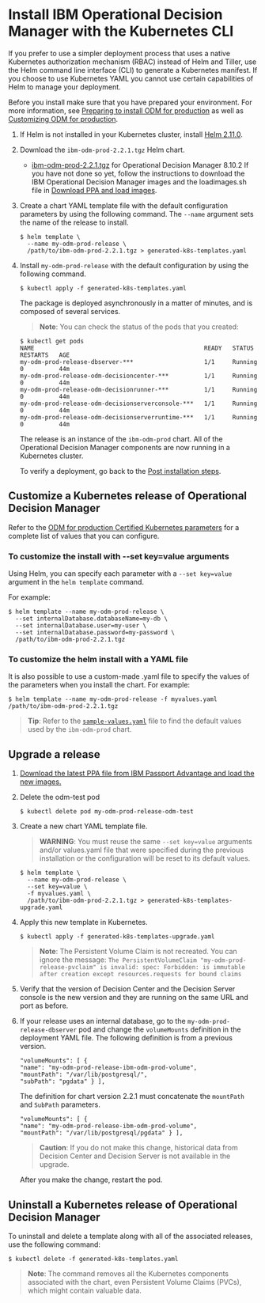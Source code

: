 # Install IBM Operational Decision Manager with the Kubernetes CLI

If you prefer to use a simpler deployment process that uses a native Kubernetes authorization mechanism (RBAC) instead of Helm and Tiller, use the Helm command line interface (CLI) to generate a Kubernetes manifest. If you choose to use Kubernetes YAML you cannot use certain capabilities of Helm to manage your deployment.

Before you install make sure that you have prepared your environment. For more information, see [Preparing to install ODM for production](https://www.ibm.com/support/knowledgecenter/SSYHZ8_19.0.x/com.ibm.dba.install/k8s_topics/tsk_preparing_odmk8s.html) as well as [Customizing ODM for production](https://www.ibm.com/support/knowledgecenter/SSYHZ8_19.0.x/com.ibm.dba.install/k8s_topics/tsk_install_odm.html).

1. If Helm is not installed in your Kubernetes cluster, install [Helm 2.11.0](https://github.com/helm/helm/releases/tag/v2.11.0).

2. Download the `ibm-odm-prod-2.2.1.tgz` Helm chart.
   - [ibm-odm-prod-2.2.1.tgz](../helm-charts/ibm-odm-prod-2.2.1.tgz) for Operational Decision Manager 8.10.2
   If you have not done so yet, follow the instructions to download the IBM Operational Decision Manager images and the loadimages.sh file in [Download PPA and load images](../../README.md#step-2-download-a-product-package-from-ppa-and-load-the-images).

3. Create a chart YAML template file with the default configuration parameters by using the following command. The `--name` argument sets the name of the release to install.

   ```console
   $ helm template \
     --name my-odm-prod-release \
     /path/to/ibm-odm-prod-2.2.1.tgz > generated-k8s-templates.yaml
   ```

4. Install `my-odm-prod-release` with the default configuration by using the following command.

   ```console
   $ kubectl apply -f generated-k8s-templates.yaml
   ```
   The package is deployed asynchronously in a matter of minutes, and is composed of several services.

   > **Note**: You can check the status of the pods that you created:
   ```console
   $ kubectl get pods
   NAME                                                READY   STATUS    RESTARTS   AGE
   my-odm-prod-release-dbserver-***                    1/1     Running   0          44m
   my-odm-prod-release-odm-decisioncenter-***          1/1     Running   0          44m
   my-odm-prod-release-odm-decisionrunner-***          1/1     Running   0          44m
   my-odm-prod-release-odm-decisionserverconsole-***   1/1     Running   0          44m
   my-odm-prod-release-odm-decisionserverruntime-***   1/1     Running   0          44m
   ```

   The release is an instance of the `ibm-odm-prod` chart. All of the Operational Decision Manager components are now running in a Kubernetes cluster.

   To verify a deployment, go back to the [Post installation steps](../README.md#post-installation-steps).

## Customize a Kubernetes release of Operational Decision Manager

Refer to the [ODM for production Certified Kubernetes parameters](https://www.ibm.com/support/knowledgecenter/SSYHZ8_19.0.x/com.ibm.dba.ref/k8s_topics/ref_parameters_prod.html) for a complete list of values that you can configure.

### To customize the install with --set key=value arguments

Using Helm, you can specify each parameter with a `--set key=value` argument in the `helm template` command.

For example:
```console
$ helm template --name my-odm-prod-release \
  --set internalDatabase.databaseName=my-db \
  --set internalDatabase.user=my-user \
  --set internalDatabase.password=my-password \
  /path/to/ibm-odm-prod-2.2.1.tgz
```

### To customize the helm install with a YAML file

It is also possible to use a custom-made .yaml file to specify the values of the parameters when you install the chart.
For example:

```console
$ helm template --name my-odm-prod-release -f myvalues.yaml /path/to/ibm-odm-prod-2.2.1.tgz
```

> **Tip**: Refer to the [`sample-values.yaml`](../configuration/sample-values.yaml) file to find the default values used by the `ibm-odm-prod` chart.

## Upgrade a release

1. [Download the latest PPA file from IBM Passport Advantage and load the new images.](../README.md#step-2-download-a-product-package-from-ppa-and-load-the-images)

2. Delete the odm-test pod

   ```console
   $ kubectl delete pod my-odm-prod-release-odm-test
   ```

3. Create a new chart YAML template file.

   > **WARNING**: You must reuse the same `--set key=value` arguments and/or values.yaml file that were specified during the previous installation or the configuration will be reset to its default values.

   ```console
   $ helm template \
     --name my-odm-prod-release \
     --set key=value \
     -f myvalues.yaml \
     /path/to/ibm-odm-prod-2.2.1.tgz > generated-k8s-templates-upgrade.yaml
   ```

4. Apply this new template in Kubernetes.

   ```console
   $ kubectl apply -f generated-k8s-templates-upgrade.yaml
   ```

   > **Note**: The Persistent Volume Claim is not recreated. You can ignore the message: `The PersistentVolumeClaim "my-odm-prod-release-pvclaim" is invalid: spec: Forbidden: is immutable after creation except resources.requests for bound claims`

5. Verify that the version of Decision Center and the Decision Server console is the new version and they are running on the same URL and port as before.

6. If your release uses an internal database, go to the `my-odm-prod-release-dbserver` pod and change the `volumeMounts` definition in the deployment YAML file. The following definition is from a previous version.

   ```console
   "volumeMounts": [ { 
   "name": "my-odm-prod-release-ibm-odm-prod-volume", 
   "mountPath": "/var/lib/postgresql/", 
   "subPath": "pgdata" } ],
   ```
   The definition for chart version 2.2.1 must concatenate the `mountPath` and `SubPath` parameters.

   ```console
   "volumeMounts": [ { 
   "name": "my-odm-prod-release-ibm-odm-prod-volume",
   "mountPath": "/var/lib/postgresql/pgdata" } ],
   ```
    
   > **Caution**: If you do not make this change, historical data from Decision Center and Decision Server is not available in the upgrade.
  
   After you make the change, restart the pod.

## Uninstall a Kubernetes release of Operational Decision Manager

To uninstall and delete a template along with all of the associated releases, use the following command:

```console
$ kubectl delete -f generated-k8s-templates.yaml
```

> **Note**: The command removes all the Kubernetes components associated with the chart, even Persistent Volume Claims (PVCs), which might contain valuable data.
